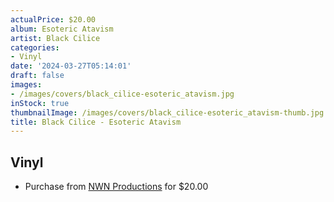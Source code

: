 ```yaml
---
actualPrice: $20.00
album: Esoteric Atavism
artist: Black Cilice
categories:
- Vinyl
date: '2024-03-27T05:14:01'
draft: false
images:
- /images/covers/black_cilice-esoteric_atavism.jpg
inStock: true
thumbnailImage: /images/covers/black_cilice-esoteric_atavism-thumb.jpg
title: Black Cilice - Esoteric Atavism
---
```


## Vinyl
* Purchase from [NWN Productions](http://shop.nwnprod.com/index.php?route=product/product&path=75&product_id=48762&sort=pd.name&order=ASC) for $20.00
